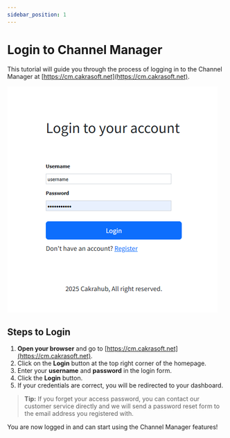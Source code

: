```yaml
---
sidebar_position: 1
---
```

# Login to Channel Manager


This tutorial will guide you through the process of logging in to the Channel Manager at [https://cm.cakrasoft.net](https://cm.cakrasoft.net).

![Login Page](../../../static/img/cm/login-page.png)

## Steps to Login

1. **Open your browser** and go to [https://cm.cakrasoft.net](https://cm.cakrasoft.net).
2. Click on the **Login** button at the top right corner of the homepage.
3. Enter your **username** and **password** in the login form.
4. Click the **Login** button.
5. If your credentials are correct, you will be redirected to your dashboard.

> **Tip:** If you forget your access password, you can contact our customer service directly and we will send a password reset form to the email address you registered with.

You are now logged in and can start using the Channel Manager features!
